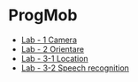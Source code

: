 # ProgMob
  
 - [Lab - 1 Camera](https://progmob.github.io/ProgMob/lab1/camera.html) 
 - [Lab - 2 Orientare](https://progmob.github.io/ProgMob/lab2/orientare.html) 
 - [Lab - 3-1 Location](https://progmobi.github.io/ProgMob/lab3-1/location.html) 
 - [Lab - 3-2 Speech recognition](https://progmob.github.io/ProgMob/lab3-2/speech.html)
